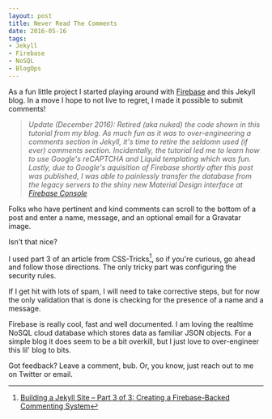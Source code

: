 ```yaml
---
layout: post
title: Never Read The Comments
date: 2016-05-16
tags: 
- Jekyll
- Firebase
- NoSQL
- BlogOps
--- 
```


As a fun little project I started playing around with [Firebase](https://www.firebase.com/) and this Jekyll blog. In a move I hope to not live to regret, I made it possible to submit comments! <!-- more -->

> *Update (December 2016): Retired (aka nuked) the code shown in this tutorial from my blog. As much fun as it was to over-engineering a comments section in Jekyll, it's time to retire the seldomn used (if ever) comments section. Incidentally, the tutorial led me to learn how to use Google's reCAPTCHA and Liquid templating which was fun. <br/>
Lastly, due to Google's aquisition of Firebase shortly after this post was published, I was able to painlessly transfer the database from the legacy  servers to the shiny new Material Design interface at [Firebase Console](https://console.firebase.google.com/)*

Folks who have pertinent and kind comments can scroll to the bottom of a post and enter a name, message, and an optional email for a Gravatar image. 

Isn't that nice? 

I used part 3 of an article from CSS-Tricks[^fn-1], so if you're curious, go ahead and follow those directions. The only tricky part was configuring the security rules.

If I get hit with lots of spam, I will need to take corrective steps, but for now the only validation that is done is checking for the presence of a name and a message. 

Firebase is really cool, fast and well documented. I am loving the realtime NoSQL cloud database which stores data as familiar JSON objects. For a simple blog it does seem to be a bit overkill, but I just love to over-engineer this lil' blog to bits. 

Got feedback? Leave a comment, bub. Or, you know, just reach out to me on Twitter or email. 

[^fn-1]: [Building a Jekyll Site – Part 3 of 3: Creating a Firebase-Backed Commenting System](https://css-tricks.com/building-a-jekyll-site-part-3-of-3/)
